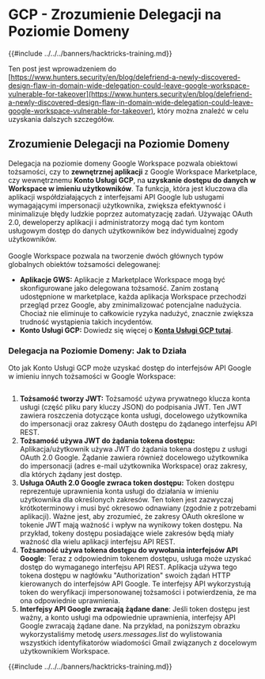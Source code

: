 # GCP - Zrozumienie Delegacji na Poziomie Domeny

{{#include ../../../banners/hacktricks-training.md}}

Ten post jest wprowadzeniem do [https://www.hunters.security/en/blog/delefriend-a-newly-discovered-design-flaw-in-domain-wide-delegation-could-leave-google-workspace-vulnerable-for-takeover](https://www.hunters.security/en/blog/delefriend-a-newly-discovered-design-flaw-in-domain-wide-delegation-could-leave-google-workspace-vulnerable-for-takeover), który można znaleźć w celu uzyskania dalszych szczegółów.

## **Zrozumienie Delegacji na Poziomie Domeny**

Delegacja na poziomie domeny Google Workspace pozwala obiektowi tożsamości, czy to **zewnętrznej aplikacji** z Google Workspace Marketplace, czy wewnętrznemu **Konto Usługi GCP**, na **uzyskanie dostępu do danych w Workspace w imieniu użytkowników**. Ta funkcja, która jest kluczowa dla aplikacji współdziałających z interfejsami API Google lub usługami wymagającymi impersonacji użytkownika, zwiększa efektywność i minimalizuje błędy ludzkie poprzez automatyzację zadań. Używając OAuth 2.0, deweloperzy aplikacji i administratorzy mogą dać tym kontom usługowym dostęp do danych użytkowników bez indywidualnej zgody użytkowników.\
\
Google Workspace pozwala na tworzenie dwóch głównych typów globalnych obiektów tożsamości delegowanej:

- **Aplikacje GWS:** Aplikacje z Marketplace Workspace mogą być skonfigurowane jako delegowana tożsamość. Zanim zostaną udostępnione w marketplace, każda aplikacja Workspace przechodzi przegląd przez Google, aby zminimalizować potencjalne nadużycia. Chociaż nie eliminuje to całkowicie ryzyka nadużyć, znacznie zwiększa trudność wystąpienia takich incydentów.
- **Konto Usługi GCP:** Dowiedz się więcej o [**Konta Usługi GCP tutaj**](../gcp-basic-information/#service-accounts).

### **Delegacja na Poziomie Domeny: Jak to Działa**

Oto jak Konto Usługi GCP może uzyskać dostęp do interfejsów API Google w imieniu innych tożsamości w Google Workspace:

<figure><img src="../../../images/image (58).png" alt=""><figcaption></figcaption></figure>

1. **Tożsamość tworzy JWT:** Tożsamość używa prywatnego klucza konta usługi (część pliku pary kluczy JSON) do podpisania JWT. Ten JWT zawiera roszczenia dotyczące konta usługi, docelowego użytkownika do impersonacji oraz zakresy OAuth dostępu do żądanego interfejsu API REST.
2. **Tożsamość używa JWT do żądania tokena dostępu:** Aplikacja/użytkownik używa JWT do żądania tokena dostępu z usługi OAuth 2.0 Google. Żądanie zawiera również docelowego użytkownika do impersonacji (adres e-mail użytkownika Workspace) oraz zakresy, dla których żądany jest dostęp.
3. **Usługa OAuth 2.0 Google zwraca token dostępu:** Token dostępu reprezentuje uprawnienia konta usługi do działania w imieniu użytkownika dla określonych zakresów. Ten token jest zazwyczaj krótkoterminowy i musi być okresowo odnawiany (zgodnie z potrzebami aplikacji). Ważne jest, aby zrozumieć, że zakresy OAuth określone w tokenie JWT mają ważność i wpływ na wynikowy token dostępu. Na przykład, tokeny dostępu posiadające wiele zakresów będą miały ważność dla wielu aplikacji interfejsu API REST.
4. **Tożsamość używa tokena dostępu do wywołania interfejsów API Google**: Teraz z odpowiednim tokenem dostępu, usługa może uzyskać dostęp do wymaganego interfejsu API REST. Aplikacja używa tego tokena dostępu w nagłówku "Authorization" swoich żądań HTTP kierowanych do interfejsów API Google. Te interfejsy API wykorzystują token do weryfikacji impersonowanej tożsamości i potwierdzenia, że ma ona odpowiednie uprawnienia.
5. **Interfejsy API Google zwracają żądane dane**: Jeśli token dostępu jest ważny, a konto usługi ma odpowiednie uprawnienia, interfejsy API Google zwracają żądane dane. Na przykład, na poniższym obrazku wykorzystaliśmy metodę _users.messages.list_ do wylistowania wszystkich identyfikatorów wiadomości Gmail związanych z docelowym użytkownikiem Workspace.

{{#include ../../../banners/hacktricks-training.md}}
